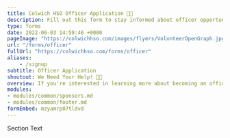 ```yaml
---
title: Colwich HSO Officer Application 🤚🏽
description: Fill out this form to stay informed about officer opportunities.
type: forms
date: 2022-06-03 14:59:46 +0000
pageImage: "https://colwichhso.com/images/flyers/VolunteerOpenGraph.jpg"
url: "/forms/officer"
fullUrl: "https://colwichhso.com/forms/officer"
aliases:
    - /signup
subtitle: Officer Application
shoutout: We Need Your Help! 🤚🏽
overview: If you're interested in learning more about becoming an officer, or just have quesitons, please reach out.
modules:
- modules/common/sponsors.md
- modules/common/footer.md
formEmbed: mzyamrp07tldvd
---
```

Section Text
